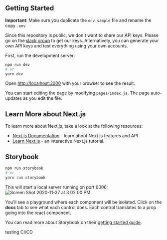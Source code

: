 ## Getting Started

**Important**: Make sure you duplicate the `env.sample` file and rename the copy `.env`

Since this repository is public, we don't want to share our API keys. Please go on the [slack group](https://join.slack.com/t/collab-centre/shared_invite/zt-izqi8c7p-qzOXc48kkdQDXfpCPmtIZA) to get our keys. Alternatively, you can generate your own API keys and test everything using your own accounts.

First, run the development server:

```bash
npm run dev
# or
yarn dev
```

Open [http://localhost:3000](http://localhost:3000) with your browser to see the result.

You can start editing the page by modifying `pages/index.js`. The page auto-updates as you edit the file.

## Learn More about Next.js

To learn more about Next.js, take a look at the following resources:

- [Next.js Documentation](https://nextjs.org/docs) - learn about Next.js features and API.
- [Learn Next.js](https://nextjs.org/learn) - an interactive Next.js tutorial.

## Storybook

```bash
npm run storybook
# or
yarn run storybook
```

This will start a local server running on port 6006:
![Screen Shot 2020-11-27 at 3 02 00 PM](https://user-images.githubusercontent.com/17233773/100481275-91ed4700-30c1-11eb-8816-c65e870afcd8.png)

You'll see a playground where each component will be isolated. Click on the **docs** tab to see what each control does. Each control translates to a prop going into the react component.

You can read more about Storybook on their [getting started guide](https://storybook.js.org/docs/react/get-started/introduction).

testing CI/CD
